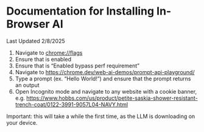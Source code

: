 # Documentation for Installing In-Browser AI

Last Updated 2/8/2025

1. Navigate to [chrome://flags](chrome://flags)
1. Ensure that <Prompt API for Gemini Nano> is enabled
1. Ensure that <Optimization Guide on Device> is “Enabled bypass perf requirement” 
1. Navigate to https://chrome.dev/web-ai-demos/prompt-api-playground/
1. Type a prompt (ex. “Hello World!”) and ensure that the prompt returns an output 
1. Open Incognito mode and navigate to any website with a cookie banner, e.g.  https://www.hobbs.com/us/product/petite-saskia-shower-resistant-trench-coat/0122-3991-9057L04-NAVY.html 

Important: this will take a while the first time, as the LLM is downloading on your device.